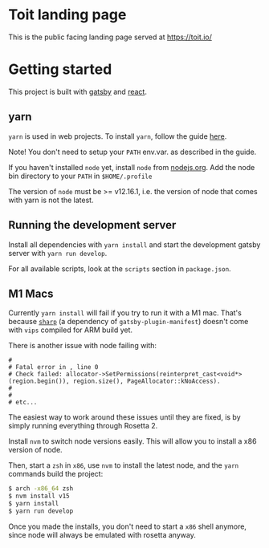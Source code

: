 # Toit landing page

This is the public facing landing page served at https://toit.io/

# Getting started

This project is built with [gatsby](https://www.gatsbyjs.com) and
[react](https://reactjs.org).

## yarn

`yarn` is used in web projects. To install `yarn`, follow the guide
[here](https://yarnpkg.com/lang/en/docs/install/#debian-stable).

Note! You don't need to setup your `PATH` env.var. as described in the guide.

If you haven't installed `node` yet, install `node` from
[nodejs.org](https://nodejs.org/en/). Add the node bin directory to your `PATH`
in `$HOME/.profile`

The version of `node` must be >= v12.16.1, i.e. the version of node that comes
with yarn is not the latest.

## Running the development server

Install all dependencies with `yarn install` and start the development gatsby
server with `yarn run develop`.

For all available scripts, look at the `scripts` section in `package.json`.

## M1 Macs

Currently `yarn install` will fail if you try to run it with a M1 mac. That's
because [`sharp`](https://sharp.pixelplumbing.com) (a dependency of
`gatsby-plugin-manifest`) doesn't come with `vips` compiled for ARM build yet.

There is another issue with node failing with:

```
#
# Fatal error in , line 0
# Check failed: allocator->SetPermissions(reinterpret_cast<void*>(region.begin()), region.size(), PageAllocator::kNoAccess).
#
#
# etc...
```

The easiest way to work around these issues until they are fixed, is by simply
running everything through Rosetta 2.

Install `nvm` to switch node versions easily. This will allow you to install
a x86 version of node.

Then, start a `zsh` in `x86`, use `nvm` to install the latest node, and the
`yarn` commands build the project:

```bash
$ arch -x86_64 zsh
$ nvm install v15
$ yarn install
$ yarn run develop
```

Once you made the installs, you don't need to start a `x86` shell anymore, since
node will always be emulated with rosetta anyway.
